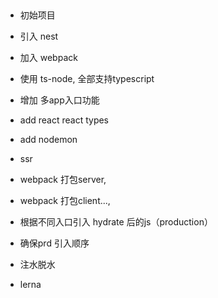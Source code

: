 


## 
* 初始项目
* 引入 nest
* 加入 webpack
* 使用 ts-node, 全部支持typescript
* 增加 多app入口功能
* add react  react types
* add nodemon

* ssr
* webpack 打包server,
* webpack 打包client..., 
* 根据不同入口引入 hydrate 后的js（production）
* 确保prd 引入顺序
* 注水脱水
* lerna
